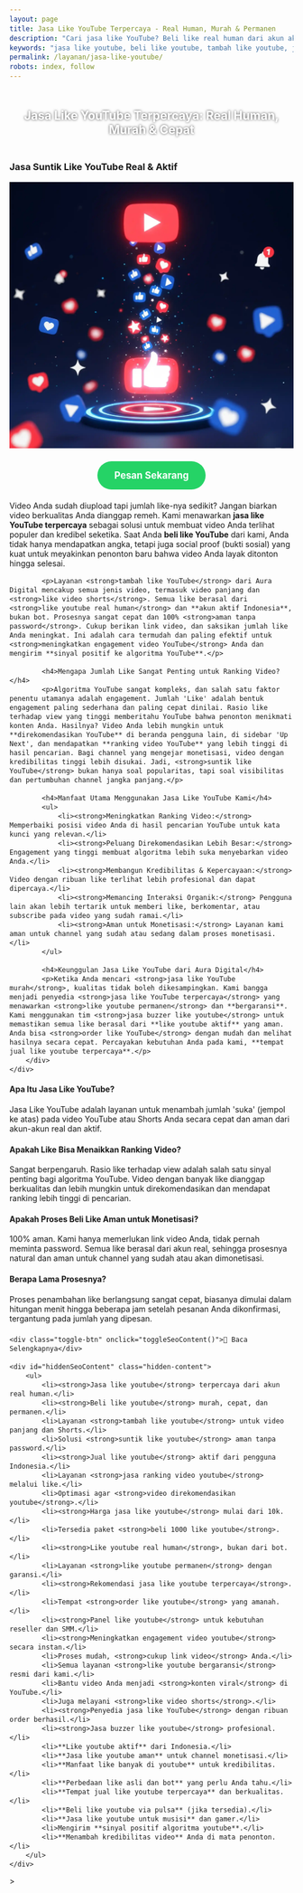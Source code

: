 ```yaml
---
layout: page
title: Jasa Like YouTube Terpercaya - Real Human, Murah & Permanen
description: "Cari jasa like YouTube? Beli like real human dari akun aktif Indonesia. Layanan suntik like YouTube terpercaya, aman, dan murah untuk menaikkan ranking dan engagement video Anda."
keywords: "jasa like youtube, beli like youtube, tambah like youtube, jual like youtube, suntik like youtube, order like youtube, panel like youtube, like youtube real human, like youtube aktif, like youtube indonesia, like youtube permanen, jasa like youtube terpercaya, jasa like youtube aman, like youtube bergaransi, jasa ranking video youtube, meningkatkan engagement video youtube, membuat video viral youtube, harga jasa like youtube, jasa like youtube murah, beli 1000 like youtube, jasa buzzer like youtube, like video shorts, apakah aman beli like youtube, rekomendasi jasa like youtube"
permalink: /layanan/jasa-like-youtube/
robots: index, follow
---
```


<script type="application/ld+json">
{
  "@context": "https://schema.org",
  "@graph": [
    {
      "@type": "WebSite",
      "@id": "https://auradigital.id/#website",
      "url": "https://auradigital.id/",
      "name": "auradigital.id"
    },
    {
      "@type": "WebPage",
      "@id": "https://auradigital.id/layanan/jasa-like-youtube/#webpage",
      "url": "https://auradigital.id/layanan/jasa-like-youtube/",
      "name": "Jasa Like YouTube | Real Aktif, Murah & Terpercaya",
      "isPartOf": {
        "@id": "https://auradigital.id/#website"
      },
      "breadcrumb": {
        "@id": "https://auradigital.id/layanan/jasa-like-youtube/#breadcrumb"
      },
      "description": "Butuh jasa like YouTube? Kami adalah solusi untuk membuat video Anda terlihat populer dan kredibel. Layanan suntik like YouTube terpercaya dari akun real untuk membantu menaikkan ranking video."
    },
    {
      "@type": "Service",
      "name": "Jasa Like YouTube (Video & Shorts)",
      "serviceType": "Social Media Marketing",
      "provider": {
        "@type": "WebSite",
        "name": "auradigital.id",
        "url": "https://auradigital.id/"
      },
      "areaServed": {
        "@type": "Country",
        "name": "Indonesia"
      },
      "description": "Jasa tambah like YouTube dari akun real human Indonesia untuk meningkatkan engagement dan ranking video. Layanan terpercaya untuk membantu konten Anda direkomendasikan oleh algoritma."
    },
    {
      "@type": "Product",
      "name": "Paket Like YouTube (Real Human)",
      "image": "https://raw.githubusercontent.com/AzkaAtta/azkaatta.github.io/main/image/jasa-like-youtube.webp",
      "description": "Beli paket like untuk video YouTube & Shorts. Dikerjakan oleh akun real dan aktif untuk meningkatkan engagement, kredibilitas, dan ranking video di pencarian YouTube.",
      "brand": {
        "@type": "Brand",
        "name": "auradigital.id"
      },
      "offers": {
        "@type": "Offer",
        "priceCurrency": "IDR",
        "price": "2000",
        "availability": "https://schema.org/InStock",
        "url": "https://auradigital.id/layanan/jasa-like-youtube/"
      }
    },
    {
      "@type": "BreadcrumbList",
      "@id": "https://auradigital.id/layanan/jasa-like-youtube/#breadcrumb",
      "itemListElement": [
        {
          "@type": "ListItem",
          "position": 1,
          "name": "Home",
          "item": "https://auradigital.id/"
        },
        {
          "@type": "ListItem",
          "position": 2,
          "name": "Layanan",
          "item": "https://auradigital.id/layanan/"
        },
        {
          "@type": "ListItem",
          "position": 3,
          "name": "Jasa Like YouTube",
          "item": "https://auradigital.id/layanan/jasa-like-youtube/"
        }
      ]
    },
    {
      "@type": "FAQPage",
      "mainEntity": [
        {
          "@type": "Question",
          "name": "Apa itu Jasa Like YouTube?",
          "acceptedAnswer": {
            "@type": "Answer",
            "text": "Jasa Like YouTube adalah layanan untuk menambah jumlah 'suka' (jempol ke atas) pada video YouTube atau Shorts Anda dari akun-akun real dan aktif."
          }
        },
        {
          "@type": "Question",
          "name": "Apakah Like bisa menaikkan ranking video?",
          "acceptedAnswer": {
            "@type": "Answer",
            "text": "Sangat berpengaruh. Rasio like terhadap view adalah salah satu sinyal penting bagi algoritma YouTube. Video dengan banyak like dianggap berkualitas dan lebih mungkin untuk direkomendasikan dan mendapat ranking lebih tinggi."
          }
        },
        {
          "@type": "Question",
          "name": "Apakah prosesnya aman untuk monetisasi?",
          "acceptedAnswer": {
            "@type": "Answer",
            "text": "Sangat aman. Kami hanya memerlukan link video Anda, tidak pernah meminta password. Semua like berasal dari akun real human, sehingga prosesnya natural dan aman untuk channel yang sudah atau akan dimonetisasi."
          }
        }
      ]
    }
  ]
}
</script>

<h2 style="text-align: center; color: #fff; text-shadow: 0 0 4px rgba(0,0,0,0.7); padding: 20px 15px;">
    Jasa Like YouTube Terpercaya: Real Human, Murah & Cepat
</h2>

<div class="jasa-top-komen-tiktok-container">
    <div class="service-card" id="jasa-like-youtube-card" onclick="toggleService(this)">
        <h3>Jasa Suntik Like YouTube Real & Aktif</h3>
        <img src="https://raw.githubusercontent.com/AzkaAtta/azkaatta.github.io/main/image/jasa-like-youtube.webp" alt="Jasa Like YouTube untuk Ranking Video" style="max-width:100%; height:auto;" loading="lazy">
        <a href="https://wa.me/62895402343693?text=Halo,%20saya%20tertarik%20dengan%20Jasa%20Like%20YouTube.%20Bisa%20info%20lebih%20lanjut?" target="_blank" class="whatsapp-button" style="display: block; width: fit-content; margin: 20px auto; padding: 15px 30px; background-color: #25D366; color: white; text-align: center; text-decoration: none; border-radius: 50px; font-size: 1.2em; font-weight: bold; transition: background-color 0.3s ease;">
            Pesan Sekarang
        </a>
        <div class="service-description">
            <p>Video Anda sudah diupload tapi jumlah like-nya sedikit? Jangan biarkan video berkualitas Anda dianggap remeh. Kami menawarkan <strong>jasa like YouTube terpercaya</strong> sebagai solusi untuk membuat video Anda terlihat populer dan kredibel seketika. Saat Anda <strong>beli like YouTube</strong> dari kami, Anda tidak hanya mendapatkan angka, tetapi juga social proof (bukti sosial) yang kuat untuk meyakinkan penonton baru bahwa video Anda layak ditonton hingga selesai.</p>

            <p>Layanan <strong>tambah like YouTube</strong> dari Aura Digital mencakup semua jenis video, termasuk video panjang dan <strong>like video shorts</strong>. Semua like berasal dari <strong>like youtube real human</strong> dan **akun aktif Indonesia**, bukan bot. Prosesnya sangat cepat dan 100% <strong>aman tanpa password</strong>. Cukup berikan link video, dan saksikan jumlah like Anda meningkat. Ini adalah cara termudah dan paling efektif untuk <strong>meningkatkan engagement video YouTube</strong> Anda dan mengirim **sinyal positif ke algoritma YouTube**.</p>

            <h4>Mengapa Jumlah Like Sangat Penting untuk Ranking Video?</h4>
            <p>Algoritma YouTube sangat kompleks, dan salah satu faktor penentu utamanya adalah engagement. Jumlah 'Like' adalah bentuk engagement paling sederhana dan paling cepat dinilai. Rasio like terhadap view yang tinggi memberitahu YouTube bahwa penonton menikmati konten Anda. Hasilnya? Video Anda lebih mungkin untuk **direkomendasikan YouTube** di beranda pengguna lain, di sidebar 'Up Next', dan mendapatkan **ranking video YouTube** yang lebih tinggi di hasil pencarian. Bagi channel yang mengejar monetisasi, video dengan kredibilitas tinggi lebih disukai. Jadi, <strong>suntik like YouTube</strong> bukan hanya soal popularitas, tapi soal visibilitas dan pertumbuhan channel jangka panjang.</p>

            <h4>Manfaat Utama Menggunakan Jasa Like YouTube Kami</h4>
            <ul>
                <li><strong>Meningkatkan Ranking Video:</strong> Memperbaiki posisi video Anda di hasil pencarian YouTube untuk kata kunci yang relevan.</li>
                <li><strong>Peluang Direkomendasikan Lebih Besar:</strong> Engagement yang tinggi membuat algoritma lebih suka menyebarkan video Anda.</li>
                <li><strong>Membangun Kredibilitas & Kepercayaan:</strong> Video dengan ribuan like terlihat lebih profesional dan dapat dipercaya.</li>
                <li><strong>Memancing Interaksi Organik:</strong> Pengguna lain akan lebih tertarik untuk memberi like, berkomentar, atau subscribe pada video yang sudah ramai.</li>
                <li><strong>Aman untuk Monetisasi:</strong> Layanan kami aman untuk channel yang sudah atau sedang dalam proses monetisasi.</li>
            </ul>

            <h4>Keunggulan Jasa Like YouTube dari Aura Digital</h4>
            <p>Ketika Anda mencari <strong>jasa like YouTube murah</strong>, kualitas tidak boleh dikesampingkan. Kami bangga menjadi penyedia <strong>jasa like YouTube terpercaya</strong> yang menawarkan <strong>like youtube permanen</strong> dan **bergaransi**. Kami menggunakan tim <strong>jasa buzzer like youtube</strong> untuk memastikan semua like berasal dari **like youtube aktif** yang aman. Anda bisa <strong>order like YouTube</strong> dengan mudah dan melihat hasilnya secara cepat. Percayakan kebutuhan Anda pada kami, **tempat jual like youtube terpercaya**.</p>
        </div>
    </div>
</div>

<style>
  /* Struktur CSS Anda tidak diubah */
</style>

<div class="accordion">
  <div class="accordion-item">
    <div class="accordion-title"><h4>Apa Itu Jasa Like YouTube?</h4></div>
    <div class="accordion-content">
      Jasa Like YouTube adalah layanan untuk menambah jumlah 'suka' (jempol ke atas) pada video YouTube atau Shorts Anda secara cepat dan aman dari akun-akun real dan aktif.
    </div>
  </div>

  <div class="accordion-item">
    <div class="accordion-title"><h4>Apakah Like Bisa Menaikkan Ranking Video?</h4></div>
    <div class="accordion-content">
      Sangat berpengaruh. Rasio like terhadap view adalah salah satu sinyal penting bagi algoritma YouTube. Video dengan banyak like dianggap berkualitas dan lebih mungkin untuk direkomendasikan dan mendapat ranking lebih tinggi di pencarian.
    </div>
  </div>

  <div class="accordion-item">
    <div class="accordion-title"><h4>Apakah Proses Beli Like Aman untuk Monetisasi?</h4></div>
    <div class="accordion-content">
      100% aman. Kami hanya memerlukan link video Anda, tidak pernah meminta password. Semua like berasal dari akun real, sehingga prosesnya natural dan aman untuk channel yang sudah atau akan dimonetisasi.
    </div>
  </div>
  
  <div class="accordion-item">
    <div class="accordion-title"><h4>Berapa Lama Prosesnya?</h4></div>
    <div class="accordion-content">
      Proses penambahan like berlangsung sangat cepat, biasanya dimulai dalam hitungan menit hingga beberapa jam setelah pesanan Anda dikonfirmasi, tergantung pada jumlah yang dipesan.
    </div>
  </div>
</div>

<script>
  // Struktur JS Anda tidak diubah
</script>


<style>
  /* Struktur CSS Anda tidak diubah */
</style>

<div class="toggle-container">

    <div class="toggle-btn" onclick="toggleSeoContent()">📌 Baca Selengkapnya</div>
    
    <div id="hiddenSeoContent" class="hidden-content">
        <ul>
            <li><strong>Jasa like youtube</strong> terpercaya dari akun real human.</li>
            <li><strong>Beli like youtube</strong> murah, cepat, dan permanen.</li>
            <li>Layanan <strong>tambah like youtube</strong> untuk video panjang dan Shorts.</li>
            <li>Solusi <strong>suntik like youtube</strong> aman tanpa password.</li>
            <li><strong>Jual like youtube</strong> aktif dari pengguna Indonesia.</li>
            <li>Layanan <strong>jasa ranking video youtube</strong> melalui like.</li>
            <li>Optimasi agar <strong>video direkomendasikan youtube</strong>.</li>
            <li><strong>Harga jasa like youtube</strong> mulai dari 10k.</li>
            <li>Tersedia paket <strong>beli 1000 like youtube</strong>.</li>
            <li><strong>Like youtube real human</strong>, bukan dari bot.</li>
            <li>Layanan <strong>like youtube permanen</strong> dengan garansi.</li>
            <li><strong>Rekomendasi jasa like youtube terpercaya</strong>.</li>
            <li>Tempat <strong>order like youtube</strong> yang amanah.</li>
            <li><strong>Panel like youtube</strong> untuk kebutuhan reseller dan SMM.</li>
            <li><strong>Meningkatkan engagement video youtube</strong> secara instan.</li>
            <li>Proses mudah, <strong>cukup link video</strong> Anda.</li>
            <li>Semua layanan <strong>like youtube bergaransi</strong> resmi dari kami.</li>
            <li>Bantu video Anda menjadi <strong>konten viral</strong> di YouTube.</li>
            <li>Juga melayani <strong>like video shorts</strong>.</li>
            <li><strong>Penyedia jasa like YouTube</strong> dengan ribuan order berhasil.</li>
            <li><strong>Jasa buzzer like youtube</strong> profesional.</li>
            <li>**Like youtube aktif** dari Indonesia.</li>
            <li>**Jasa like youtube aman** untuk channel monetisasi.</li>
            <li>**Manfaat like banyak di youtube** untuk kredibilitas.</li>
            <li>**Perbedaan like asli dan bot** yang perlu Anda tahu.</li>
            <li>**Tempat jual like youtube terpercaya** dan berkualitas.</li>
            <li>**Beli like youtube via pulsa** (jika tersedia).</li>
            <li>**Jasa like youtube untuk musisi** dan gamer.</li>
            <li>Mengirim **sinyal positif algoritma youtube**.</li>
            <li>**Menambah kredibilitas video** Anda di mata penonton.</li>
        </ul>
    </div>
</div>

<style>
    .toggle-container {
        margin-top: 20px; 
    }
    .toggle-btn {
        cursor: pointer;
        /* Warna tombol diubah agar kontras dengan background gelap */
        color: #67e8f9; /* Biru Cyan Terang */
        text-decoration: underline;
        display: inline-block;
        font-weight: bold;
        text-shadow: 0 1px 2px rgba(0,0,0,0.5);
    }
    .hidden-content {
        /* KUNCI #1: Konten disembunyikan di awal */
        display: none; 
        
        /* KUNCI #2: Style diubah menjadi transparan & teks putih */
        background: rgba(0, 0, 0, 0.25); /* Background semi-transparan gelap */
        backdrop-filter: blur(8px);
        color: #ffffff; /* Warna teks utama menjadi putih */
        border: 1px solid rgba(255, 255, 255, 0.15); /* Border efek kaca */
        
        margin-top: 15px;
        padding: 20px;
        border-radius: 12px;
        text-shadow: 0 1px 2px rgba(0,0,0,0.5); /* Bayangan agar teks mudah dibaca */
    }
    .hidden-content ul {
        margin: 0;
        padding-left: 20px;
    }
    .hidden-content li {
        margin-bottom: 8px;
    }
    .hidden-content strong {
        color: #93c5fd; /* Warna biru muda untuk keyword */
    }
</style>>

<script>
    function toggleSeoContent() {
        var content = document.getElementById("hiddenSeoContent");
        var button = document.querySelector(".toggle-btn");
        
        // Cek apakah konten sedang tersembunyi atau tidak
        if (content.style.display === "none" || content.style.display === "") {
            content.style.display = "block";
            button.textContent = "📌 Tutup Selengkapnya";
        } else {
            content.style.display = "none";
            button.textContent = "📌 Baca Selengkapnya";
        }
    }
</script>
<script>
    // Struktur JS Anda tidak diubah
</script>
